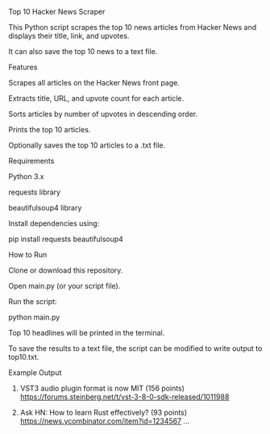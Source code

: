 Top 10 Hacker News Scraper

This Python script scrapes the top 10 news articles from Hacker News
 and displays their title, link, and upvotes.

It can also save the top 10 news to a text file.

Features

Scrapes all articles on the Hacker News front page.

Extracts title, URL, and upvote count for each article.

Sorts articles by number of upvotes in descending order.

Prints the top 10 articles.

Optionally saves the top 10 articles to a .txt file.

Requirements

Python 3.x

requests library

beautifulsoup4 library

Install dependencies using:

pip install requests beautifulsoup4

How to Run

Clone or download this repository.

Open main.py (or your script file).

Run the script:

python main.py


Top 10 headlines will be printed in the terminal.

To save the results to a text file, the script can be modified to write output to top10.txt.

Example Output
1. VST3 audio plugin format is now MIT (156 points)
https://forums.steinberg.net/t/vst-3-8-0-sdk-released/1011988

2. Ask HN: How to learn Rust effectively? (93 points)
https://news.ycombinator.com/item?id=1234567
...
